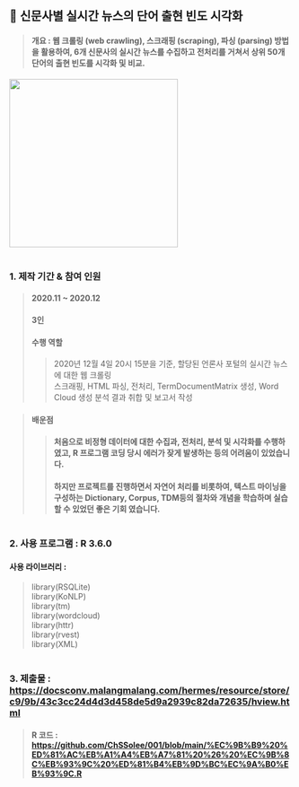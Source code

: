 ## 📌 신문사별 실시간 뉴스의 단어 출현 빈도 시각화
> #### 개요 : 웹 크롤링 (web crawling), 스크래핑 (scraping), 파싱 (parsing) 방법을 활용하여, 6개 신문사의 실시간 뉴스를 수집하고 전처리를 거쳐서 상위 50개 단어의 출현 빈도를 시각화 및 비교.
<img width="300" height="300" src="https://user-images.githubusercontent.com/100699925/156298018-5df5d3fe-d266-47c7-a63f-c90586159dd7.png">

#

### 1. 제작 기간 & 참여 인원
> #### 2020.11 ~ 2020.12
> #### 3인
> #### 수행 역할 
>> 2020년 12월 4일 20시 15분을 기준, 할당된 언론사 포털의 실시간 뉴스에 대한 웹 크롤링  
>> 스크래핑, HTML 파싱, 전처리, TermDocumentMatrix 생성, Word Cloud 생성 
>> 분석 결과 취합 및 보고서 작성

> #### 배운점
>> #### 처음으로 비정형 데이터에 대한 수집과, 전처리, 분석 및 시각화를 수행하였고, R 프로그램 코딩 당시 에러가 잦게 발생하는 등의 어려움이 있었습니다. 
>> #### 하지만 프로젝트를 진행하면서 자연어 처리를 비롯하여, 텍스트 마이닝을 구성하는 Dictionary, Corpus, TDM등의 절차와 개념을 학습하며 실습할 수 있었던 좋은 기회 였습니다.

#

### 2. 사용 프로그램 : R 3.6.0
#### 사용 라이브러리 : 
> library(RSQLite)  
> library(KoNLP)  
> library(tm)  
> library(wordcloud)  
> library(httr)  
> library(rvest)  
> library(XML)  

#

### 3. 제출물 : https://docsconv.malangmalang.com/hermes/resource/store/c9/9b/43c3cc24d4d3d458de5d9a2939c82da72635/hview.html
> #### R 코드 : https://github.com/ChSSolee/001/blob/main/%EC%9B%B9%20%ED%81%AC%EB%A1%A4%EB%A7%81%20%26%20%EC%9B%8C%EB%93%9C%20%ED%81%B4%EB%9D%BC%EC%9A%B0%EB%93%9C.R
